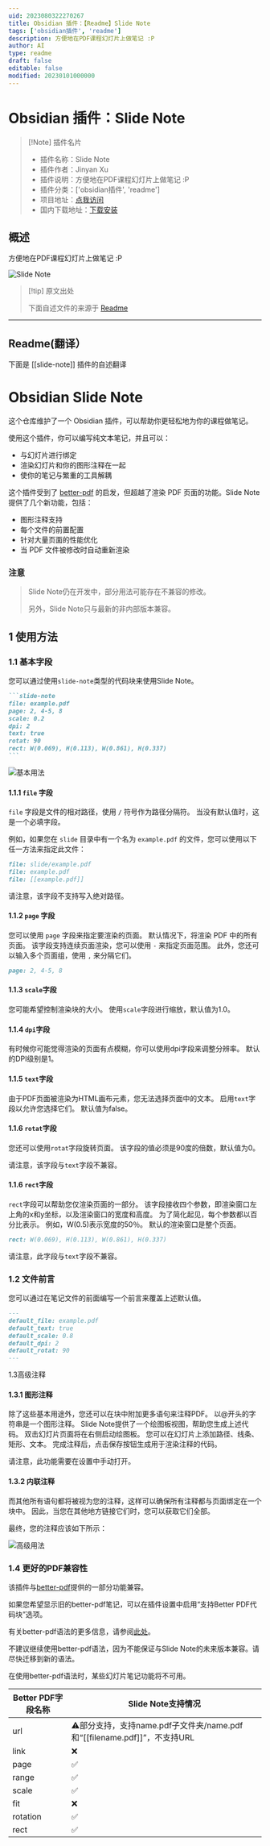 ```yaml
---
uid: 2023080322270267
title: Obsidian 插件：【Readme】Slide Note
tags: ['obsidian插件', 'readme']
description: 方便地在PDF课程幻灯片上做笔记 :P
author: AI
type: readme
draft: false
editable: false
modified: 20230101000000
---
```


# Obsidian 插件：Slide Note

> [!Note] 插件名片
> - 插件名称：Slide Note
> - 插件作者：Jinyan Xu
> - 插件说明：方便地在PDF课程幻灯片上做笔记 :P
> - 插件分类：['obsidian插件', 'readme']
> - 项目地址：[点我访问](https://github.com/Phantom1003/obsidian-slide-note)
> - 国内下载地址：[下载安装](https://pkmer.cn/products/plugin/pluginMarket/?slide-note)

## 概述

方便地在PDF课程幻灯片上做笔记 :P

![Slide Note](https://cdn.pkmer.cn/covers/slide-note.png!pkmer)

> [!tip] 原文出处
> 
>下面自述文件的来源于 [Readme](https://ghproxy.net/https://raw.githubusercontent.com/Phantom1003/obsidian-slide-note/master/README.md)
> 

---

## Readme(翻译）

下面是 [[slide-note]] 插件的自述翻译


# Obsidian Slide Note

这个仓库维护了一个 Obsidian 插件，可以帮助你更轻松地为你的课程做笔记。

使用这个插件，你可以编写纯文本笔记，并且可以：

- 与幻灯片进行绑定
- 渲染幻灯片和你的图形注释在一起
- 使你的笔记与繁重的工具解耦

这个插件受到了 [better-pdf](https://github.com/MSzturc/obsidian-better-pdf-plugin) 的启发，但超越了渲染 PDF 页面的功能。Slide Note 提供了几个新功能，包括：

- 图形注释支持
- 每个文件的前置配置
- 针对大量页面的性能优化
- 当 PDF 文件被修改时自动重新渲染

### 注意
> Slide Note仍在开发中，部分用法可能存在不兼容的修改。
>
> 另外，Slide Note只与最新的非内部版本兼容。

## 1 使用方法

### 1.1 基本字段

您可以通过使用`slide-note`类型的代码块来使用Slide Note。

`````markdown
```slide-note
file: example.pdf
page: 2, 4-5, 8
scale: 0.2
dpi: 2
text: true
rotat: 90
rect: W(0.069), H(0.113), W(0.861), H(0.337)
```
`````

![基本用法](doc/basic.png)

#### 1.1.1 `file` 字段

`file` 字段是文件的相对路径，使用 `/` 符号作为路径分隔符。
当没有默认值时，这是一个必填字段。

例如，如果您在 `slide` 目录中有一个名为 `example.pdf` 的文件，您可以使用以下任一方法来指定此文件：

```markdown
file: slide/example.pdf
file: example.pdf
file: [[example.pdf]]
```

请注意，该字段不支持写入绝对路径。

#### 1.1.2 `page` 字段

您可以使用 `page` 字段来指定要渲染的页面。
默认情况下，将渲染 PDF 中的所有页面。
该字段支持连续页面渲染，您可以使用 `-` 来指定页面范围。
此外，您还可以输入多个页面组，使用 `,` 来分隔它们。

```markdown
page: 2, 4-5, 8
```

#### 1.1.3 `scale`字段

您可能希望控制渲染块的大小。
使用`scale`字段进行缩放，默认值为1.0。

#### 1.1.4 `dpi`字段

有时候你可能觉得渲染的页面有点模糊，你可以使用dpi字段来调整分辨率。
默认的DPI级别是1。

#### 1.1.5 `text`字段

由于PDF页面被渲染为HTML画布元素，您无法选择页面中的文本。
启用`text`字段以允许您选择它们。
默认值为false。

#### 1.1.6 `rotat`字段

您还可以使用`rotat`字段旋转页面。
该字段的值必须是90度的倍数，默认值为0。

请注意，该字段与`text`字段不兼容。

#### 1.1.6 `rect`字段

`rect`字段可以帮助您仅渲染页面的一部分。
该字段接收四个参数，即渲染窗口左上角的x和y坐标，以及渲染窗口的宽度和高度。
为了简化起见，每个参数都以百分比表示。
例如，W(0.5)表示宽度的50％。
默认的渲染窗口是整个页面。

```markdown
rect: W(0.069), H(0.113), W(0.861), H(0.337)
```

请注意，此字段与`text`字段不兼容。

### 1.2 文件前言

您可以通过在笔记文件的前面编写一个前言来覆盖上述默认值。
```markdown
---
default_file: example.pdf
default_text: true
default_scale: 0.8
default_dpi: 2
default_rotat: 90
---
```

1.3高级注释

#### 1.3.1 图形注释

除了这些基本用途外，您还可以在块中附加更多语句来注释PDF。
以@开头的字符串是一个图形注释。
Slide Note提供了一个绘图板视图，帮助您生成上述代码。
双击幻灯片页面将在右侧启动绘图板。
您可以在幻灯片上添加路径、线条、矩形、文本。
完成注释后，点击保存按钮生成用于渲染注释的代码。

请注意，此功能需要在设置中手动打开。

#### 1.3.2 内联注释

而其他所有语句都将被视为您的注释，这样可以确保所有注释都与页面绑定在一个块中。
因此，当您在其他地方链接它们时，您可以获取它们全部。

最终，您的注释应该如下所示：

![高级用法](doc/advance.png)

### 1.4 更好的PDF兼容性
该插件与[better-pdf](https://github.com/MSzturc/obsidian-better-pdf-plugin)提供的一部分功能兼容。

如果您希望显示旧的better-pdf笔记，可以在插件设置中启用“支持Better PDF代码块”选项。

有关better-pdf语法的更多信息，请参阅[此处](https://github.com/MSzturc/obsidian-better-pdf-plugin#syntax)。

不建议继续使用better-pdf语法，因为不能保证与Slide Note的未来版本兼容。请尽快迁移到新的语法。

在使用better-pdf语法时，某些幻灯片笔记功能将不可用。

| Better PDF字段名称 | Slide Note支持情况                                                                                   |
| ------------------ | ------------------------------------------------------------------------------------------------- |
| url                | ⚠️部分支持，支持name.pdf子文件夹/name.pdf和“[[filename.pdf]]”，不支持URL |
| link               | ❌                                                                                                 |
| page               | ✅                                                                                                 |
| range              | ✅                                                                                                 |
| scale              | ✅                                                                                                 |
| fit                | ❌                                                                                                 |
| rotation           | ✅                                                                                                 |
| rect               | ✅                                                                                                 |



